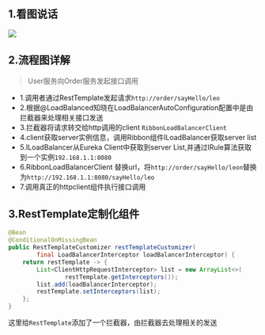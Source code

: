 
## 1.看图说话
![](https://tva1.sinaimg.cn/large/007S8ZIlly1ghvuxl75hyj32q70u0n4k.jpg)

## 2.流程图详解
> User服务向Order服务发起接口调用

 - 1.调用者通过RestTemplate发起请求`http://order/sayHello/leo`
 - 2.根据@LoadBalanced知晓在LoadBalancerAutoConfiguration配置中是由拦截器来处理相关接口发送
 - 3.拦截器将请求转交给http调用的client `RibbonLoadBalancerClient `
 - 4.client获取server实例信息，调用Ribbon组件ILoadBalancer获取server list
 - 5.ILoadBalancer从Eureka Client中获取到server List,并通过IRule算法获取到一个实例`192.168.1.1:8080`
 - 6.RibbonLoadBalancerClient 替换url，将`http://order/sayHello/leon`替换为`http://192.168.1.1:8080/sayHello/leo`
 - 7.调用真正的httpclient组件执行接口调用
## 3.RestTemplate定制化组件
```java
@Bean
@ConditionalOnMissingBean
public RestTemplateCustomizer restTemplateCustomizer(
        final LoadBalancerInterceptor loadBalancerInterceptor) {
    return restTemplate -> {
        List<ClientHttpRequestInterceptor> list = new ArrayList<>(
                restTemplate.getInterceptors());
        list.add(loadBalancerInterceptor);
        restTemplate.setInterceptors(list);
    };
}
```
这里给`RestTemplate`添加了一个拦截器，由拦截器去处理相关的发送
